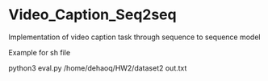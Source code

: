 # Video_Caption_Seq2seq
Implementation of video caption task through sequence to sequence model

Example for sh file

python3 eval.py /home/dehaoq/HW2/dataset2 out.txt
